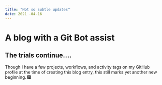 ```yaml
---
title: "Not so subtle updates"
date: 2021 -04-16
---
```

# A blog with a Git Bot assist
## The trials continue....
Though I have a few projects, workflows, and activity tags on my GitHub profile at the time of creating this blog entry,
this still marks yet another new beginning. 🎆
